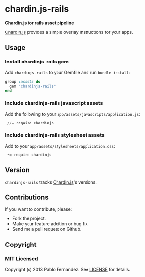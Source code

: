 # chardin.js-rails
**Chardin.js for rails asset pipeline**

[Chardin.js][0] provides a simple overlay instructions for your apps.

## Usage

### Install chardinjs-rails gem

Add `chardinjs-rails` to your Gemfile and run `bundle install`:

```Ruby
group :assets do
  gem "chardinjs-rails"
end
```

### Include chardinjs-rails javascript assets

Add the following to your `app/assets/javascripts/application.js`:

     //= require chardinjs

### Include chardinjs-rails stylesheet assets

Add to your `app/assets/stylesheets/application.css`:

     *= require chardinjs

## Version

`chardinjs-rails` tracks [Chardin.js][0]'s versions.

## Contributions

If you want to contribute, please:

  * Fork the project.
  * Make your feature addition or bug fix.
  * Send me a pull request on Github.

## Copyright

### MIT Licensed

Copyright (c) 2013 Pablo Fernandez. See [LICENSE][1] for details.

[0]: https://github.com/heelhook/chardin.js
[1]: https://github.com/heelhook/chardin.js-rails/blob/master/LICENSE
